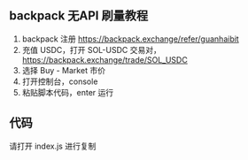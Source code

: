 ## backpack 无API 刷量教程
1. backpack 注册 https://backpack.exchange/refer/guanhaibit
2. 充值 USDC，打开 SOL-USDC 交易对， https://backpack.exchange/trade/SOL_USDC
3. 选择 Buy - Market 市价
4. 打开控制台，console 
5. 粘贴脚本代码，enter 运行

## 代码
请打开 index.js 进行复制